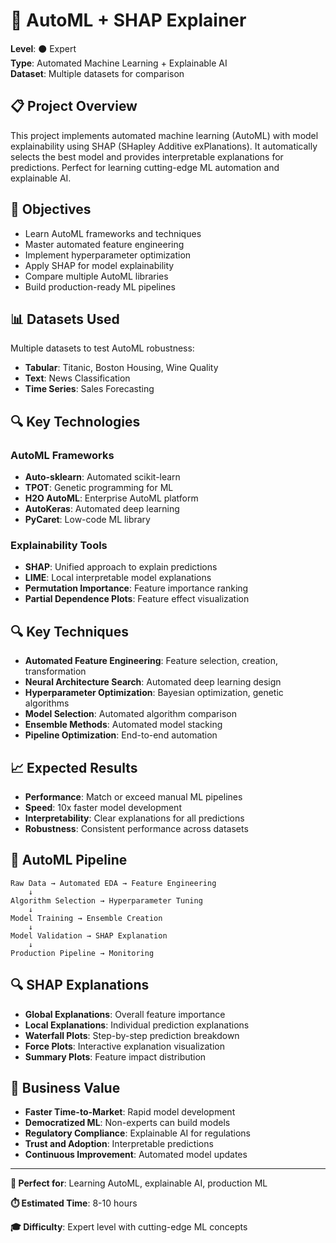 # 🤖 AutoML + SHAP Explainer

**Level**: ⚫ Expert  
**Type**: Automated Machine Learning + Explainable AI  
**Dataset**: Multiple datasets for comparison

## 📋 Project Overview

This project implements automated machine learning (AutoML) with model explainability using SHAP (SHapley Additive exPlanations). It automatically selects the best model and provides interpretable explanations for predictions. Perfect for learning cutting-edge ML automation and explainable AI.

## 🎯 Objectives

- Learn AutoML frameworks and techniques
- Master automated feature engineering
- Implement hyperparameter optimization
- Apply SHAP for model explainability
- Compare multiple AutoML libraries
- Build production-ready ML pipelines

## 📊 Datasets Used

Multiple datasets to test AutoML robustness:
- **Tabular**: Titanic, Boston Housing, Wine Quality
- **Text**: News Classification
- **Time Series**: Sales Forecasting

## 🔍 Key Technologies

### AutoML Frameworks
- **Auto-sklearn**: Automated scikit-learn
- **TPOT**: Genetic programming for ML
- **H2O AutoML**: Enterprise AutoML platform
- **AutoKeras**: Automated deep learning
- **PyCaret**: Low-code ML library

### Explainability Tools
- **SHAP**: Unified approach to explain predictions
- **LIME**: Local interpretable model explanations
- **Permutation Importance**: Feature importance ranking
- **Partial Dependence Plots**: Feature effect visualization

## 🔍 Key Techniques

- **Automated Feature Engineering**: Feature selection, creation, transformation
- **Neural Architecture Search**: Automated deep learning design
- **Hyperparameter Optimization**: Bayesian optimization, genetic algorithms
- **Model Selection**: Automated algorithm comparison
- **Ensemble Methods**: Automated model stacking
- **Pipeline Optimization**: End-to-end automation

## 📈 Expected Results

- **Performance**: Match or exceed manual ML pipelines
- **Speed**: 10x faster model development
- **Interpretability**: Clear explanations for all predictions
- **Robustness**: Consistent performance across datasets

## 🧠 AutoML Pipeline

```
Raw Data → Automated EDA → Feature Engineering
    ↓
Algorithm Selection → Hyperparameter Tuning
    ↓
Model Training → Ensemble Creation
    ↓
Model Validation → SHAP Explanation
    ↓
Production Pipeline → Monitoring
```

## 🔍 SHAP Explanations

- **Global Explanations**: Overall feature importance
- **Local Explanations**: Individual prediction explanations
- **Waterfall Plots**: Step-by-step prediction breakdown
- **Force Plots**: Interactive explanation visualization
- **Summary Plots**: Feature impact distribution

## 💼 Business Value

- **Faster Time-to-Market**: Rapid model development
- **Democratized ML**: Non-experts can build models
- **Regulatory Compliance**: Explainable AI for regulations
- **Trust and Adoption**: Interpretable predictions
- **Continuous Improvement**: Automated model updates

---

**🎯 Perfect for**: Learning AutoML, explainable AI, production ML

**⏱️ Estimated Time**: 8-10 hours

**🎓 Difficulty**: Expert level with cutting-edge ML concepts
